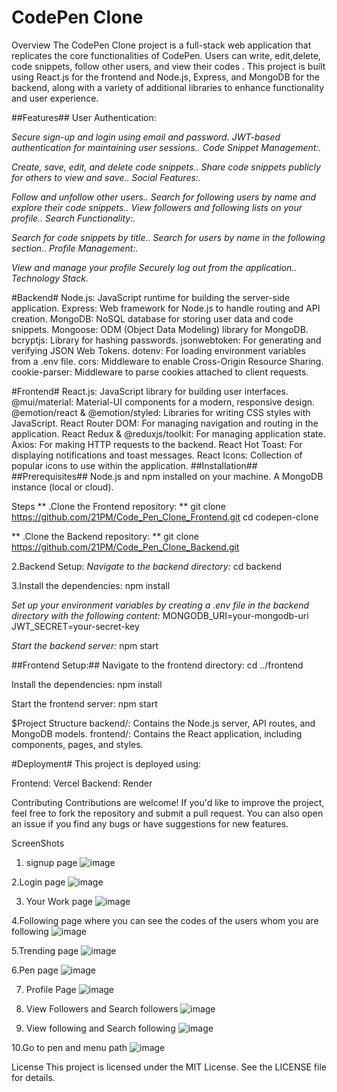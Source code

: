 # CodePen Clone #
Overview
The CodePen Clone project is a full-stack web application that replicates the core functionalities of CodePen. Users can write, edit,delete, code snippets, follow other users, and view their codes . This project is built using React.js for the frontend and Node.js, Express, and MongoDB for the backend, along with a variety of additional libraries to enhance functionality and user experience.

##Features##
User Authentication:

*Secure sign-up and login using email and password.*
*JWT-based authentication for maintaining user sessions..*
*Code Snippet Management:.*

*Create, save, edit, and delete code snippets..*
*Share code snippets publicly for others to view and save..*
*Social Features:.*

*Follow and unfollow other users..*
*Search for following users by name and explore their code snippets..*
*View followers and following lists on your profile..*
*Search Functionality:.*

*Search for code snippets by title..*
*Search for users by name in the following section..*
*Profile Management:.*

*View and manage your profile*
*Securely log out from the application..*
*Technology Stack.*

#Backend#
Node.js: JavaScript runtime for building the server-side application.
Express: Web framework for Node.js to handle routing and API creation.
MongoDB: NoSQL database for storing user data and code snippets.
Mongoose: ODM (Object Data Modeling) library for MongoDB.
bcryptjs: Library for hashing passwords.
jsonwebtoken: For generating and verifying JSON Web Tokens.
dotenv: For loading environment variables from a .env file.
cors: Middleware to enable Cross-Origin Resource Sharing.
cookie-parser: Middleware to parse cookies attached to client requests.


#Frontend#
React.js: JavaScript library for building user interfaces.
@mui/material: Material-UI components for a modern, responsive design.
@emotion/react & @emotion/styled: Libraries for writing CSS styles with JavaScript.
React Router DOM: For managing navigation and routing in the application.
React Redux & @reduxjs/toolkit: For managing application state.
Axios: For making HTTP requests to the backend.
React Hot Toast: For displaying notifications and toast messages.
React Icons: Collection of popular icons to use within the application.
##Installation##
##Prerequisites##
Node.js and npm installed on your machine.
A MongoDB instance (local or cloud).

Steps
** .Clone the Frontend repository: **
git clone https://github.com/21PM/Code_Pen_Clone_Frontend.git
cd codepen-clone

** .Clone the Backend repository: **
git clone https://github.com/21PM/Code_Pen_Clone_Backend.git

2.Backend Setup:
*Navigate to the backend directory:*
cd backend

3.Install the dependencies:
npm install


*Set up your environment variables by creating a .env file in the backend directory with the following content:*
MONGODB_URI=your-mongodb-uri
JWT_SECRET=your-secret-key

*Start the backend server:*
npm start


##Frontend Setup:##
Navigate to the frontend directory:
cd ../frontend

Install the dependencies:
npm install

Start the frontend server:
npm start


$Project Structure
backend/: Contains the Node.js server, API routes, and MongoDB models.
frontend/: Contains the React application, including components, pages, and styles.


#Deployment#
This project is deployed using:

Frontend: Vercel
Backend: Render

Contributing
Contributions are welcome! If you'd like to improve the project, feel free to fork the repository and submit a pull request. You can also open an issue if you find any bugs or have suggestions for new features.

ScreenShots

1. signup page
![image](https://github.com/user-attachments/assets/17c9adeb-faca-4955-a69a-14759c96fe47)

2.Login page
![image](https://github.com/user-attachments/assets/da7feb51-47f6-4b75-b160-46562a5d0046)

3. Your Work page
![image](https://github.com/user-attachments/assets/86e8bb9a-75f7-4035-b8e5-f63c5c42e3a4)

4.Following page where you can see the codes of the users whom you are following
![image](https://github.com/user-attachments/assets/0bb2d50f-4579-4336-ac5d-ab82b2346e35)

5.Trending page
![image](https://github.com/user-attachments/assets/d1eda469-33cd-4ccc-9c09-60185079b8d8)

6.Pen page
![image](https://github.com/user-attachments/assets/658f1f01-0a47-4329-9dfb-ac76de07d6d5)

7. Profile Page
![image](https://github.com/user-attachments/assets/8f45427f-3444-4561-8625-90b1c361efd8)

8. View Followers and Search followers
![image](https://github.com/user-attachments/assets/a4cc56f1-b964-4f93-8e36-27cbc58d21a3)

9. View following and Search following
![image](https://github.com/user-attachments/assets/3f334082-4ba5-40a8-a3f1-e67f83304432)

10.Go to pen and  menu path
![image](https://github.com/user-attachments/assets/e2518a39-471e-4f7a-81ea-3562c84b614b)




License
This project is licensed under the MIT License. See the LICENSE file for details.


